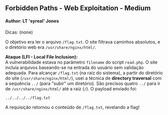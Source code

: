 ## Forbidden Paths - Web Exploitation - Medium
#### Author: LT 'syreal' Jones

Dicas: (none)

O objetivo era ler o arquivo `/flag.txt`. O site filtrava caminhos absolutos, e o diretório web era `/usr/share/nginx/html/`.

**Ataque (LFI - Local File Inclusion):** <br>
A vulnerabilidade estava no parâmetro `filename` do script `read.php`. O site incluía arquivos baseando-se na entrada do usuário sem validação adequada. Para alcançar `/flag.txt` (na raiz do sistema), a partir do diretório do site (`/usr/share/nginx/html/`), usei a técnica de **directory traversal** com a sequência `../` (para "subir" um diretório). São precisos quatro `../` para ir de `/usr/share/nginx/html/` até a raiz (`/`). O payload enviado foi:

`../../../../flag.txt`

A requisição retornou o conteúdo de `/flag.txt`, revelando a flag!
